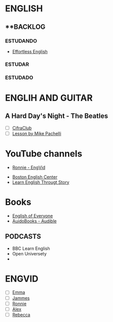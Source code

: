 # **ENGLISH**

## **BACKLOG

### **ESTUDANDO**

- [Effortless English](https://drive.google.com/drive/folders/1LleBqScn6xWC3WDtR54Fhuqz2gyxcAYU?usp=sharing)

### **ESTUDAR**

### **ESTUDADO**

# **ENGLIH AND GUITAR**

## **A Hard Day's Night - The Beatles**

- [ ] [CifraClub](https://www.youtube.com/watch?v=nEdW8LqsxfY)
- [ ] [Lesson by Mike Pachelli](https://www.youtube.com/watch?v=M4AHtwnA_mo)

# YouTube channels
* [Ronnie - EngVid](https://www.youtube.com/playlist?list=PLpLRk365gbPZnk7MF4xX0ZwoTUoOazsT6)
- [Boston English Center]()
- [Learn English Througt Story]()


# Books

- [English of Everyone](https://www.dkefe.com/)
- [AuidoBooks - Audible](https://www.audible.com/)

## **PODCASTS**

- BBC Learn English
- Open Universety
- 


# **ENGVID**

- [ ] [Emma](https://www.youtube.com/playlist?list=PLaNNx1k0ao1u-x_nKdKNh7cKALzelzXjY)
- [ ] [Jammes](https://www.youtube.com/playlist?list=PL1MxVBsQo85pZXMyUuh-4tXB4Zv2oMDOS)
- [ ] [Ronnie](https://www.youtube.com/playlist?list=PLpLRk365gbPb1TnZNvDIuXP3tDeIcu8kB)
- [ ] [Alex](https://www.youtube.com/playlist?list=PLrPhmmx5j5b-AjltXcrLI4iiqF7lsj_P8)
- [ ] [Rebecca](https://www.youtube.com/playlist?list=PLxSz4mPLHWDZgp8e6i0oyXOOrTAAaj0O7)